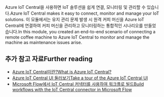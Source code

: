 <span data-ttu-id="ec709-101">Azure IoT Central을 사용하면 IoT 솔루션을 쉽게 연결, 모니터링 및 관리할 수 있습니다.</span><span class="sxs-lookup"><span data-stu-id="ec709-101">Azure IoT Central makes it easy to connect, monitor and manage your IoT solutions.</span></span> <span data-ttu-id="ec709-102">이 모듈에서는 유지 관리 문제 발생 시 원격 커피 머신을 Azure IoT Central에 연결하여 커피 머신을 관리하고 모니터링하는 통합적인 시나리오를 만들었습니다.</span><span class="sxs-lookup"><span data-stu-id="ec709-102">In this module, you created an end-to-end scenario of connecting a remote coffee machine to Azure IoT Central to monitor and manage the machine as maintenance issues arise.</span></span>

## <a name="further-reading"></a><span data-ttu-id="ec709-103">추가 참고 자료</span><span class="sxs-lookup"><span data-stu-id="ec709-103">Further reading</span></span>

- [<span data-ttu-id="ec709-104">Azure IoT Central이란?</span><span class="sxs-lookup"><span data-stu-id="ec709-104">What is Azure IoT Central?</span></span>](https://docs.microsoft.com/azure/iot-central/overview-iot-central)
- [<span data-ttu-id="ec709-105">Azure IoT Central UI 둘러보기</span><span class="sxs-lookup"><span data-stu-id="ec709-105">Take a tour of the Azure IoT Central UI</span></span>](https://docs.microsoft.com/azure/iot-central/overview-iot-central-tour)
- [<span data-ttu-id="ec709-106">Microsoft Flow에서 IoT Central 커넥터를 사용하여 워크플로 빌드</span><span class="sxs-lookup"><span data-stu-id="ec709-106">Build workflows with the IoT Central connector in Microsoft Flow</span></span>](https://docs.microsoft.com/azure/iot-central/howto-add-microsoft-flow)